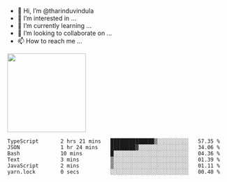- 👋 Hi, I’m @tharinduvindula
- 👀 I’m interested in ...
- 🌱 I’m currently learning ...
- 💞️ I’m looking to collaborate on ...
- 📫 How to reach me ...

<!---
tharinduvindula/tharinduvindula is a ✨ special ✨ repository because its `README.md` (this file) appears on your GitHub profile.
You can click the Preview link to take a look at your changes.
--->

<img height="180em" src="https://github-readme-stats.vercel.app/api?username=tharinduvindula&show_icons=true&hide_border=false&&count_private=true&include_all_commits=true" />


<!--START_SECTION:waka-->

```text
TypeScript       2 hrs 21 mins   ██████████████▒░░░░░░░░░░   57.35 %
JSON             1 hr 24 mins    ████████▓░░░░░░░░░░░░░░░░   34.06 %
Bash             10 mins         █░░░░░░░░░░░░░░░░░░░░░░░░   04.36 %
Text             3 mins          ▒░░░░░░░░░░░░░░░░░░░░░░░░   01.39 %
JavaScript       2 mins          ▒░░░░░░░░░░░░░░░░░░░░░░░░   01.11 %
yarn.lock        0 secs          ░░░░░░░░░░░░░░░░░░░░░░░░░   00.40 %
```

<!--END_SECTION:waka-->
